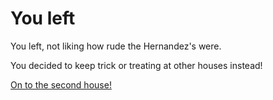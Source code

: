 # You left

You left, not liking how rude the Hernandez's were.

You decided to keep trick or treating at other houses instead!

[On to the second house!](../ordinary/ordinary.md)